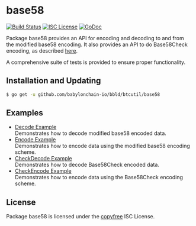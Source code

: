 base58
==========

[![Build Status](http://img.shields.io/travis/btcsuite/btcutil.svg)](https://travis-ci.org/btcsuite/btcutil)
[![ISC License](http://img.shields.io/badge/license-ISC-blue.svg)](http://copyfree.org)
[![GoDoc](https://img.shields.io/badge/godoc-reference-blue.svg)](http://godoc.org/github.com/babylonchain-io/bbld/btcutil/base58)

Package base58 provides an API for encoding and decoding to and from the
modified base58 encoding.  It also provides an API to do Base58Check encoding,
as described [here](https://en.bitcoin.it/wiki/Base58Check_encoding).

A comprehensive suite of tests is provided to ensure proper functionality.

## Installation and Updating

```bash
$ go get -u github.com/babylonchain-io/bbld/btcutil/base58
```

## Examples

* [Decode Example](http://godoc.org/github.com/babylonchain-io/bbld/btcutil/base58#example-Decode)  
  Demonstrates how to decode modified base58 encoded data.
* [Encode Example](http://godoc.org/github.com/babylonchain-io/bbld/btcutil/base58#example-Encode)  
  Demonstrates how to encode data using the modified base58 encoding scheme.
* [CheckDecode Example](http://godoc.org/github.com/babylonchain-io/bbld/btcutil/base58#example-CheckDecode)  
  Demonstrates how to decode Base58Check encoded data.
* [CheckEncode Example](http://godoc.org/github.com/babylonchain-io/bbld/btcutil/base58#example-CheckEncode)  
  Demonstrates how to encode data using the Base58Check encoding scheme.

## License

Package base58 is licensed under the [copyfree](http://copyfree.org) ISC
License.
